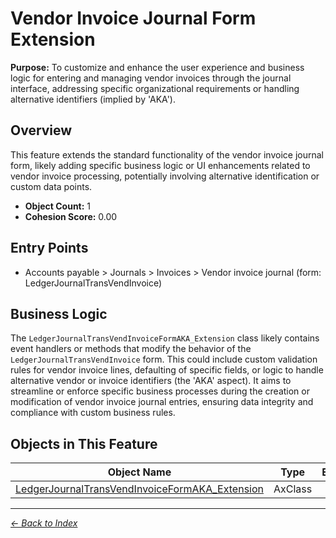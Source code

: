 # Vendor Invoice Journal Form Extension

**Purpose:** To customize and enhance the user experience and business logic for entering and managing vendor invoices through the journal interface, addressing specific organizational requirements or handling alternative identifiers (implied by 'AKA').

## Overview

This feature extends the standard functionality of the vendor invoice journal form, likely adding specific business logic or UI enhancements related to vendor invoice processing, potentially involving alternative identification or custom data points.

- **Object Count:** 1
- **Cohesion Score:** 0.00

## Entry Points

- Accounts payable > Journals > Invoices > Vendor invoice journal (form: LedgerJournalTransVendInvoice)

## Business Logic

The `LedgerJournalTransVendInvoiceFormAKA_Extension` class likely contains event handlers or methods that modify the behavior of the `LedgerJournalTransVendInvoice` form. This could include custom validation rules for vendor invoice lines, defaulting of specific fields, or logic to handle alternative vendor or invoice identifiers (the 'AKA' aspect). It aims to streamline or enforce specific business processes during the creation or modification of vendor invoice journal entries, ensuring data integrity and compliance with custom business rules.

## Objects in This Feature

| Object Name | Type | Extension | Description |
|-------------|------|-----------|-------------|
| [LedgerJournalTransVendInvoiceFormAKA_Extension](Objects/LedgerJournalTransVendInvoiceFormAKA_Extension.md) | AxClass |  |  |

---

*[← Back to Index](../../index.md)*
